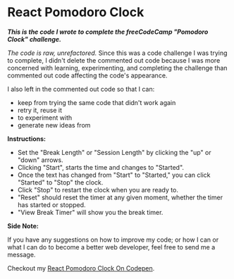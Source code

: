 # React Pomodoro Clock
*__This is the code I wrote to complete the freeCodeCamp "Pomodoro Clock" challenge.__*

*The code is raw, unrefactored.* Since this was a code challenge I was trying to complete, I didn't delete the commented out code because I was more concerned with learning, experimenting, and completing the challenge than commented out code affecting the code's appearance. 

I also left in the commented out code so that I can:
* keep from trying the same code that didn't work again
* retry it, reuse it
* to experiment with
* generate new ideas from

**Instructions:** 

- Set the "Break Length" or "Session Length" by clicking the "up" or "down" arrows.
- Clicking "Start", starts the time and changes to "Started".
- Once the text has changed from "Start" to "Started," you can click "Started" to "Stop" the clock.
- Click "Stop" to restart the clock when you are ready to.
- "Reset" should reset the timer at any given moment, whether the timer has started or stopped. 
- "View Break Timer" will show you the break timer.

**Side Note:** 

If you have any suggestions on how to improve my code; or how I can or what I can do to become a better web developer, feel free to send me a message. 

Checkout my [React Pomodoro Clock On Codepen](https://codepen.io/nwbnwb/full/VwaWvPR).

